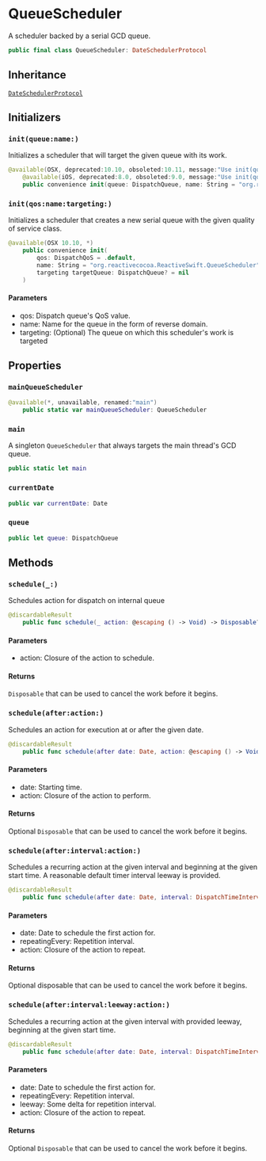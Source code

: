 # QueueScheduler

A scheduler backed by a serial GCD queue.

``` swift
public final class QueueScheduler: DateSchedulerProtocol 
```

## Inheritance

[`DateSchedulerProtocol`](/DateSchedulerProtocol)

## Initializers

### `init(queue:name:)`

Initializes a scheduler that will target the given queue with its
work.

``` swift
@available(OSX, deprecated:10.10, obsoleted:10.11, message:"Use init(qos:name:targeting:) instead")
	@available(iOS, deprecated:8.0, obsoleted:9.0, message:"Use init(qos:name:targeting:) instead.")
	public convenience init(queue: DispatchQueue, name: String = "org.reactivecocoa.ReactiveSwift.QueueScheduler") 
```

> 

> 

### `init(qos:name:targeting:)`

Initializes a scheduler that creates a new serial queue with the
given quality of service class.

``` swift
@available(OSX 10.10, *)
	public convenience init(
		qos: DispatchQoS = .default,
		name: String = "org.reactivecocoa.ReactiveSwift.QueueScheduler",
		targeting targetQueue: DispatchQueue? = nil
	) 
```

#### Parameters

  - qos: Dispatch queue's QoS value.
  - name: Name for the queue in the form of reverse domain.
  - targeting: (Optional) The queue on which this scheduler's work is targeted

## Properties

### `mainQueueScheduler`

``` swift
@available(*, unavailable, renamed:"main")
	public static var mainQueueScheduler: QueueScheduler 
```

### `main`

A singleton `QueueScheduler` that always targets the main thread's GCD
queue.

``` swift
public static let main 
```

> 

### `currentDate`

``` swift
public var currentDate: Date 
```

### `queue`

``` swift
public let queue: DispatchQueue
```

## Methods

### `schedule(_:)`

Schedules action for dispatch on internal queue

``` swift
@discardableResult
	public func schedule(_ action: @escaping () -> Void) -> Disposable? 
```

#### Parameters

  - action: Closure of the action to schedule.

#### Returns

`Disposable` that can be used to cancel the work before it begins.

### `schedule(after:action:)`

Schedules an action for execution at or after the given date.

``` swift
@discardableResult
	public func schedule(after date: Date, action: @escaping () -> Void) -> Disposable? 
```

#### Parameters

  - date: Starting time.
  - action: Closure of the action to perform.

#### Returns

Optional `Disposable` that can be used to cancel the work before it begins.

### `schedule(after:interval:action:)`

Schedules a recurring action at the given interval and beginning at the
given start time. A reasonable default timer interval leeway is
provided.

``` swift
@discardableResult
	public func schedule(after date: Date, interval: DispatchTimeInterval, action: @escaping () -> Void) -> Disposable? 
```

> 

#### Parameters

  - date: Date to schedule the first action for.
  - repeatingEvery: Repetition interval.
  - action: Closure of the action to repeat.

#### Returns

Optional disposable that can be used to cancel the work before it begins.

### `schedule(after:interval:leeway:action:)`

Schedules a recurring action at the given interval with provided leeway,
beginning at the given start time.

``` swift
@discardableResult
	public func schedule(after date: Date, interval: DispatchTimeInterval, leeway: DispatchTimeInterval, action: @escaping () -> Void) -> Disposable? 
```

#### Parameters

  - date: Date to schedule the first action for.
  - repeatingEvery: Repetition interval.
  - leeway: Some delta for repetition interval.
  - action: Closure of the action to repeat.

#### Returns

Optional `Disposable` that can be used to cancel the work before it begins.

